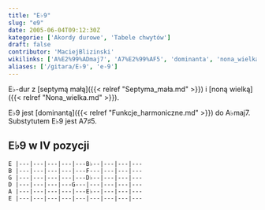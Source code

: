 ```yaml
---
title: "E♭9"
slug: "e9"
date: 2005-06-04T09:12:30Z
kategorie: ['Akordy durowe', 'Tabele chwytów']
draft: false
contributor: 'MaciejBlizinski'
wikilinks: ['A%E2%99%ADmaj7', 'A7%E2%99%AF5', 'dominanta', 'nona_wielka', 'septyma_ma%C5%82a']
aliases: ['/gitara/E♭9', 'e-9']
---
```

E♭-dur z [septymą małą]({{< relref "Septyma_mała.md" >}}) i [noną
wielką]({{< relref "Nona_wielka.md" >}}).

E♭9 jest [dominantą]({{< relref "Funkcje_harmoniczne.md" >}}) do
A♭maj7<!-- link nie odnosił się do niczego: 'E♭9' ('content/E♭9.md') links to 'A♭maj7' ('content/A♭maj7.md') and that does not exist -->. Substytutem E♭9 jest
A7♯5<!-- link nie odnosił się do niczego: 'E♭9' ('content/E♭9.md') links to 'A7♯5' ('content/A7♯5.md') and that does not exist -->.

## E♭9 w IV pozycji


```
E |---|---|---|---|---B♭--|---|---|---
B |---|---|---|---|---F---|---|---|---
G |---|---|---|---|---D♭--|---|---|---
D |---|---|---|---G---|---|---|---|---
A |---|---|---|---|---E♭--|---|---|---
E |---|---|---|---|---|---|---|---|---
```



